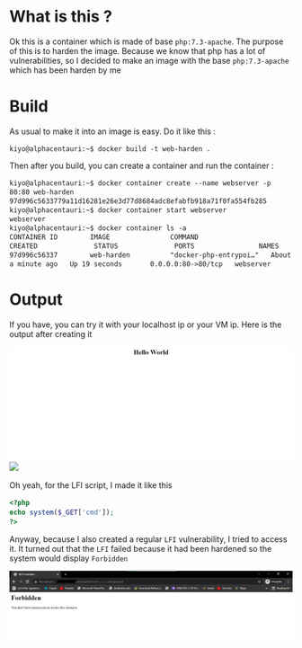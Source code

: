 What is this ?
==============
Ok this is a container which is made of base `php:7.3-apache`. The purpose of this is to harden the image. Because we know that php has a lot of vulnerabilities, so I decided to make an image with the base `php:7.3-apache` which has been harden by me

Build
=====
As usual to make it into an image is easy. Do it like this :
```console
kiyo@alphacentauri:~$ docker build -t web-harden .
```

Then after you build, you can create a container and run the container :
```console
kiyo@alphacentauri:~$ docker container create --name webserver -p 80:80 web-harden
97d996c5633779a11d16281e26e3d77d8684adc8efabfb918a71f0fa554fb285
kiyo@alphacentauri:~$ docker container start webserver
webserver
kiyo@alphacentauri:~$ docker container ls -a
CONTAINER ID        IMAGE               COMMAND                  CREATED              STATUS              PORTS                NAMES
97d996c56337        web-harden          "docker-php-entrypoi…"   About a minute ago   Up 19 seconds       0.0.0.0:80->80/tcp   webserver
```

Output
======
If you have, you can try it with your localhost ip or your VM ip. Here is the output after creating it

<img src='./assets/output.png'>

<img src="https://user-images.githubusercontent.com/73097560/115834477-dbab4500-a447-11eb-908a-139a6edaec5c.gif">

Oh yeah, for the LFI script, I made it like this

```php
<?php
echo system($_GET['cmd']);
?>
```

Anyway, because I also created a regular `LFI` vulnerability, I tried to access it. It turned out that the `LFI` failed because it had been hardened so the system would display `Forbidden`

<img src=./assets/forbiden.png>

